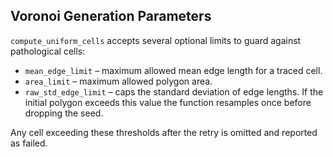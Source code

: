 
## Voronoi Generation Parameters

`compute_uniform_cells` accepts several optional limits to guard against
pathological cells:

- `mean_edge_limit` – maximum allowed mean edge length for a traced cell.
- `area_limit` – maximum allowed polygon area.
- `raw_std_edge_limit` – caps the standard deviation of edge lengths. If the
  initial polygon exceeds this value the function resamples once before
  dropping the seed.

Any cell exceeding these thresholds after the retry is omitted and reported as
failed.
